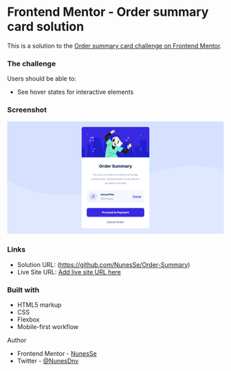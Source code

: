 # Frontend Mentor - Order summary card solution

This is a solution to the [Order summary card challenge on Frontend Mentor](https://www.frontendmentor.io/challenges/order-summary-component-QlPmajDUj). 



### The challenge

Users should be able to:

- See hover states for interactive elements

### Screenshot

![](./screenshot.jpg)


### Links

- Solution URL: (https://github.com/NunesSe/Order-Summary)
- Live Site URL: [Add live site URL here](https://your-live-site-url.com)

### Built with

- HTML5 markup
- CSS 
- Flexbox
- Mobile-first workflow


Author

- Frontend Mentor - [NunesSe](https://www.frontendmentor.io/profile/NunesSe)
- Twitter - [@NunesDnv](https://twitter.com/nunesdnv)